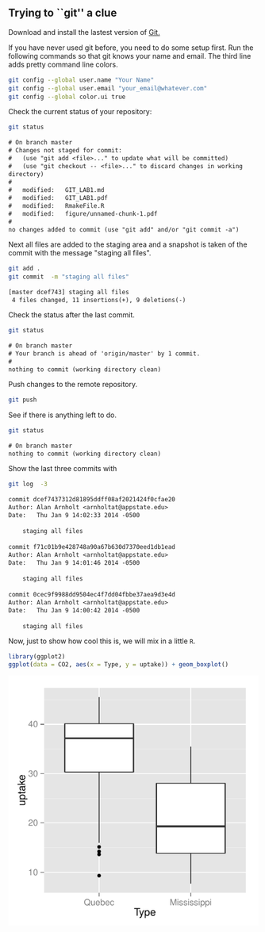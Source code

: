 ## Trying to ``git'' a clue


Download and install the lastest version of [Git.](http://git-scm.com/downloads)




If you have never used git before, you need to do some setup first.  Run the following commands so that git knows your name and email.  The third line adds pretty command line colors. 


```bash
git config --global user.name "Your Name"
git config --global user.email "your_email@whatever.com"
git config --global color.ui true
```


Check the current status of your repository:

```bash
git status
```

```
# On branch master
# Changes not staged for commit:
#   (use "git add <file>..." to update what will be committed)
#   (use "git checkout -- <file>..." to discard changes in working directory)
#
#	modified:   GIT_LAB1.md
#	modified:   GIT_LAB1.pdf
#	modified:   RmakeFile.R
#	modified:   figure/unnamed-chunk-1.pdf
#
no changes added to commit (use "git add" and/or "git commit -a")
```


Next all files are added to the staging area and a snapshot is taken of the commit with the message "staging all files".

```bash
git add .
git commit  -m "staging all files"
```

```
[master dcef743] staging all files
 4 files changed, 11 insertions(+), 9 deletions(-)
```


Check the status after the last commit.

```bash
git status
```

```
# On branch master
# Your branch is ahead of 'origin/master' by 1 commit.
#
nothing to commit (working directory clean)
```

Push changes to the remote repository. 

```bash
git push
```

See if there is anything left to do.

```bash
git status
```

```
# On branch master
nothing to commit (working directory clean)
```

Show the last three commits with

```bash
git log  -3
```

```
commit dcef7437312d81895ddff08af2021424f0cfae20
Author: Alan Arnholt <arnholtat@appstate.edu>
Date:   Thu Jan 9 14:02:33 2014 -0500

    staging all files

commit f71c01b9e428748a90a67b630d7370eed1db1ead
Author: Alan Arnholt <arnholtat@appstate.edu>
Date:   Thu Jan 9 14:01:46 2014 -0500

    staging all files

commit 0cec9f9988dd9504ec4f7dd04fbbe37aea9d3e4d
Author: Alan Arnholt <arnholtat@appstate.edu>
Date:   Thu Jan 9 14:00:42 2014 -0500

    staging all files
```


Now, just to show how cool this is, we will mix in a little `R`.


```r
library(ggplot2)
ggplot(data = CO2, aes(x = Type, y = uptake)) + geom_boxplot()
```

<img src="figure/unnamed-chunk-1.pdf" title="plot of chunk unnamed-chunk-1" alt="plot of chunk unnamed-chunk-1" style="display: block; margin: auto;" />

